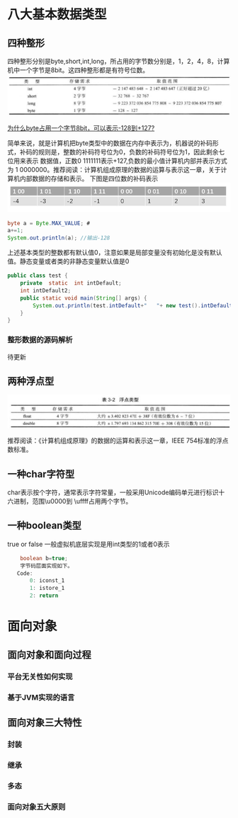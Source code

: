 # 八大基本数据类型
## 四种整形
四种整形分别是byte,short,int,long，所占用的字节数分别是，1，2，4，8，计算机中一个字节是8bit。这四种整形都是有符号位数。
![markdown](./img/java四种整形.jpg)

[为什么byte占用一个字节8bit，可以表示-128到+127?](https://blog.csdn.net/qq_23418393/article/details/57421688)

简单来说，就是计算机把byte类型中的数据在内存中表示为，机器说的补码形式，补码的规则是，整数的补码符号位为0，负数的补码符号位为1，因此剩余七位用来表示
数据值，正数0 1111111表示+127,负数的最小值计算机内部并表示方式为 1
0000000。推荐阅读：计算机组成原理的数据的运算与表示这一章，关于计算机内部数据的存储和表示。
下图是四位数的补码表示
![markdown](./img/四位数的补码表示.jpg)

```java
byte a = Byte.MAX_VALUE; #
a+=1;
System.out.println(a); //输出-128
```
上述基本类型的整数都有默认值0，注意如果是局部变量没有初始化是没有默认值。静态变量或者类的非静态变量默认值是0
```java
public class test {
    private  static  int intDefault;
    int intDefault2;
    public static void main(String[] args) {
        System.out.println(test.intDefault+"   "+ new test().intDefault2);
    }
}
```
### 整形数据的源码解析
待更新
## 两种浮点型
![markdown](./img/两种浮点数.jpg)

推荐阅读：《计算机组成原理》的数据的运算和表示这一章，IEEE 754标准的浮点数标准。
## 一种char字符型
char表示按个字符，通常表示字符常量，一般采用Unicode编码单元进行标识十六进制，范围\u0000到
\uffff占用两个字节。
## 一种boolean类型
true or false 一般虚拟机底层实现是用int类型的1或者0表示

```java
    boolean b=true;
    字节码层面实现如下。
   Code:
       0: iconst_1
       1: istore_1
       2: return
```
# 面向对象
## 面向对象和面向过程

### 平台无关性如何实现

### 基于JVM实现的语言

## 面向对象三大特性
### 封装
### 继承
### 多态
### 面向对象五大原则
